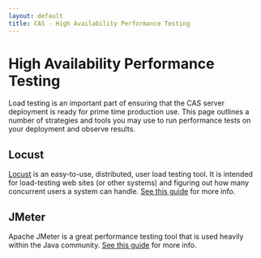 ```yaml
---
layout: default
title: CAS - High Availability Performance Testing
---
```


# High Availability Performance Testing

Load testing is an important part of ensuring that the CAS server deployment is ready for prime time production use. This page outlines a number of strategies and tools you may use to run performance tests on your deployment and observe results.

## Locust

[Locust](http://locust.io/) is an easy-to-use, distributed, user load testing tool. It is intended for load-testing web sites (or other systems) and figuring out how many concurrent users a system can handle. [See this guide](Performance-Testing-Locust.html) for more info.

## JMeter

Apache JMeter is a great performance testing tool that is used heavily within the Java community.
[See this guide](Performance-Testing-JMeter.html) for more info.